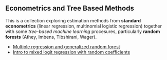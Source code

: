 ## Econometrics and Tree Based Methods 
This is a collection exploring estimation methods from **standard econometrics** (linear regression, multinomial logistic regression) together with some _tree-based machine learning_ procesures, particularly **random forests** (Athey, Imbens, Tibshirani, Wager).

* [Multiple regression and generalized random forest](./genRandForest.ipynb)
* [Intro to mixed logit regression with random coefficients](./mixedLogit.ipynb)
